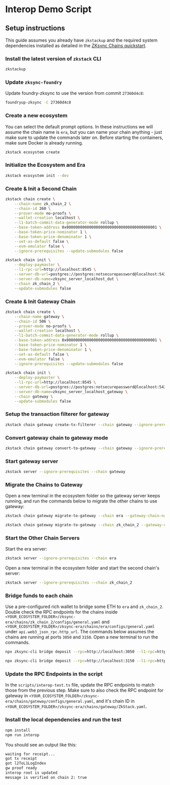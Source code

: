 # Interop Demo Script

## Setup instructions

This guide assumes you already have `zkstackup` and the required system dependencies installed as detailed in the [ZKsync Chains quickstart](https://docs.zksync.io/zk-stack/running/quickstart).

### Install the latest version of `zkstack` CLI

```bash
zkstackup
```

### Update `zksync-foundry`

Update foundry-zksync to use the version from commit `27360d4c8`:

```bash
foundryup-zksync -C 27360d4c8
```

### Create a new ecosystem

You can select the default prompt options.
In these instructions we will assume the chain name is `era`, but you can name your chain anything - just make sure to update the commands later on.
Before starting the containers, make sure Docker is already running.

```bash
zkstack ecosystem create
```

### Initialize the Ecosystem and Era

```bash
zkstack ecosystem init --dev
```

### Create & Init a Second Chain

```bash
zkstack chain create \
    --chain-name zk_chain_2 \
    --chain-id 260 \
    --prover-mode no-proofs \
    --wallet-creation localhost \
    --l1-batch-commit-data-generator-mode rollup \
    --base-token-address 0x0000000000000000000000000000000000000001 \
    --base-token-price-nominator 1 \
    --base-token-price-denominator 1 \
    --set-as-default false \
    --evm-emulator false \
    --ignore-prerequisites --update-submodules false 
```

```bash
zkstack chain init \
    --deploy-paymaster \
    --l1-rpc-url=http://localhost:8545 \
    --server-db-url=postgres://postgres:notsecurepassword@localhost:5432 \
    --server-db-name=zksync_server_localhost_dut \
    --chain zk_chain_2 \
    --update-submodules false
```

### Create & Init Gateway Chain

```bash
zkstack chain create \
    --chain-name gateway \
    --chain-id 506 \
    --prover-mode no-proofs \
    --wallet-creation localhost \
    --l1-batch-commit-data-generator-mode rollup \
    --base-token-address 0x0000000000000000000000000000000000000001 \
    --base-token-price-nominator 1 \
    --base-token-price-denominator 1 \
    --set-as-default false \
    --evm-emulator false \
    --ignore-prerequisites --update-submodules false 
```

```bash
zkstack chain init \
    --deploy-paymaster \
    --l1-rpc-url=http://localhost:8545 \
    --server-db-url=postgres://postgres:notsecurepassword@localhost:5432 \
    --server-db-name=zksync_server_localhost_gateway \
    --chain gateway \
    --update-submodules false
```

### Setup the transaction filterer for gateway

```bash
zkstack chain gateway create-tx-filterer --chain gateway --ignore-prerequisites
```

### Convert gateway chain to gateway mode

```bash
zkstack chain gateway convert-to-gateway --chain gateway --ignore-prerequisites
```

### Start gateway server

```bash
zkstack server --ignore-prerequisites --chain gateway
```

### Migrate the Chains to Gateway

Open a new terminal in the ecosystem folder so the gateway server keeps running, and run the commands below to migrate the other chains to use gateway:

```bash
zkstack chain gateway migrate-to-gateway --chain era --gateway-chain-name gateway
```

```bash
zkstack chain gateway migrate-to-gateway --chain zk_chain_2 --gateway-chain-name gateway
```

### Start the Other Chain Servers

Start the era server:

```bash
zkstack server --ignore-prerequisites --chain era
```

Open a new terminal in the ecosystem folder and start the second chain's server:

```bash
zkstack server --ignore-prerequisites --chain zk_chain_2
```

### Bridge funds to each chain

Use a pre-configured rich wallet to bridge some ETH to `era` and `zk_chain_2`.
Double check the RPC endpoints for the chains inside `<YOUR_ECOSYSTEM_FOLDER>/zksync-era/chains/zk_chain_2/configs/general.yaml` and `<YOUR_ECOSYSTEM_FOLDER>/zksync-era/chains/era/configs/general.yaml` under `api.web3_json_rpc.http_url`.
The commands below assumes the chains are running at ports `3050` and `3150`.
Open a new terminal to run the commands.

```bash
npx zksync-cli bridge deposit --rpc=http://localhost:3050 --l1-rpc=http://localhost:8545 --amount 20 --to 0x36615Cf349d7F6344891B1e7CA7C72883F5dc049 --pk 0x7726827caac94a7f9e1b160f7ea819f172f7b6f9d2a97f992c38edeab82d4110
```

```bash
npx zksync-cli bridge deposit --rpc=http://localhost:3150 --l1-rpc=http://localhost:8545 --amount 20 --to 0x36615Cf349d7F6344891B1e7CA7C72883F5dc049 --pk 0x7726827caac94a7f9e1b160f7ea819f172f7b6f9d2a97f992c38edeab82d4110
```

### Update the RPC Endpoints in the script

In the `scripts/interop-test.ts` file, update the RPC endpoints to match those from the previous step.
Make sure to also check the RPC endpoint for gateway in `<YOUR_ECOSYSTEM_FOLDER>/zksync-era/chains/gateway/configs/general.yaml`, and it's chain ID in `<YOUR_ECOSYSTEM_FOLDER>/zksync-era/chains/gateway/ZkStack.yaml`.

### Install the local dependencies and run the test

```bash
npm install
npm run interop
```

You should see an output like this:

```txt
waiting for receipt...
got tx receipt
got l2ToL1LogIndex
gw proof ready
interop root is updated
message is verified on chain 2: true
```
